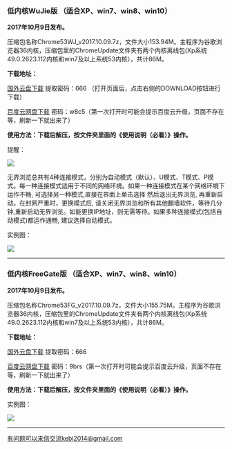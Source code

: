 ### 低内核WuJie版  （适合XP、win7、win8、win10）

**2017年10月9日发布。**

压缩包名称Chrome53WJ_v2017.10.09.7z，文件大小153.94M。主程序为谷歌浏览器36内核，压缩包里的ChromeUpdate文件夹有两个内核离线包(Xp系统49.0.2623.112内核和win7及以上系统53内核），共计86M。

**下载地址：**

[国外云盘下载](https://nofile.io/f/EmtVGe467fd/Chrome53WJ_v2017.10.09.7z) 提取密码：666 （打开页面后，点击右侧的DOWNLOAD按钮进行下载）

[百度云网盘下载](https://pan.baidu.com/s/1i4WdKQL) 密码：w8c5（第一次打开时可能会提示百度云升级，页面不存在等，刷新一下就出来了）



**使用方法：下载后解压，按文件夹里面的《使用说明（必看）》操作。**

提醒：

![](https://raw.githubusercontent.com/Alvin9999/PAC/master/download/wujie2.png)

无界浏览总共有4种连接模式，分别为自动模式（默认）、U模式、T模式、P模式。每一种连接模式适用于不同的网络环境。如果一种连接模式在某个网络环境下运作不畅, 可选择另一种模式,直接在界面上单击选择 然后退出无界浏览, 再重新启动。在封网严重时，更换模式后, 请关闭无界浏览和所有其他翻墙软件，等待几分钟,重新启动无界浏览。如能更换IP地址，则无需等待。如果多种连接模式(包括自动模式)都运作通畅, 建议选择自动模式。

实例图：

![](https://raw.githubusercontent.com/Alvin9999/PAC/master/download/53wujie1.PNG)


***


### 低内核FreeGate版  （适合XP、win7、win8、win10）

**2017年10月9日发布。**

压缩包名称Chrome53FG_v2017.10.09.7z，文件大小155.75M。主程序为谷歌浏览器36内核，压缩包里的ChromeUpdate文件夹有两个内核离线包(Xp系统49.0.2623.112内核和win7及以上系统53内核），共计86M。

**下载地址：**

[国外云盘下载](https://nofile.io/f/danbfaZQpQW/Chrome53FG_v2017.10.09.7z5) 提取密码：666

[百度云网盘下载](https://pan.baidu.com/s/1miIaKe0) 密码：9brs（第一次打开时可能会提示百度云升级，页面不存在等，刷新一下就出来了）


**使用方法：下载后解压，按文件夹里面的《使用说明（必看）》操作。**


实例图：

![](https://raw.githubusercontent.com/Alvin9999/PAC/master/download/53freegate1.PNG)

***


有问题可以来信交流kebi2014@gmail.com